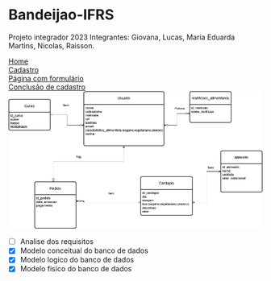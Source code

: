 # Bandeijao-IFRS

Projeto integrador 2023
Integrantes: Giovana, Lucas, Maria Eduarda Martins, Nicolas, Raisson.

<a href="views/home.html">Home</a><br>
<a href="views/cadastro.html">Cadastro</a><br>
<a href="views/pformulario.html">Página com formulário</a><br>
<a href="views/conclusaocad.html">Conclusão de cadastro</a>
![modelo conceitual](Modelo_DB/modelo_conceitual2.png)

- [ ] Analise dos requisitos
- [x] Modelo conceitual do banco de dados
- [x] Modelo logico do banco de dados
- [x] Modelo fisico do banco de dados
